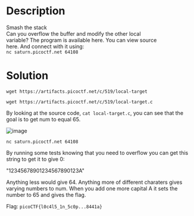 # Description

Smash the stack <br>
Can you overflow the buffer and modify the other local <br>
variable? The program is available here. You can view source <br>
here. And connect with it using: <br>
```nc saturn.picoctf.net 64108```

# Solution

`wget https://artifacts.picoctf.net/c/519/local-target`

`wget https://artifacts.picoctf.net/c/519/local-target.c`

By looking at the source code, `cat local-target.c`, you can see that the goal is to get num to equal 65.

![image](https://github.com/noamgariani11/picoGym-Exclusive/assets/91398631/01ea71f3-354c-4a62-bc19-2ba0ab4f5dc6)

```nc saturn.picoctf.net 64108```

By running some tests knowing that you need to overflow you can get this string to get it to give 0:

"12345678901234567890123A"

Anything less would give 64. Anything more of different charaters gives varying numbers to num. When you add one more capital A it sets the number to 65 and gives the flag.

Flag: ```picoCTF{l0c4l5_1n_5c0p...8441a}```
